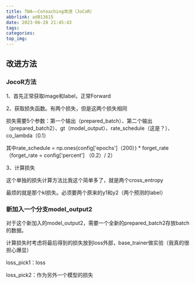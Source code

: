 ```yaml
---
title: TWA——Coteaching改进（JoCoR）
abbrlink: ad813615
date: 2023-06-28 21:45:43
tags:
categories:
top_img:
---
```


## 改进方法

### JocoR方法

1、首先正常获取image和label，正常Forward

2、获取损失函数。有两个损失，但是这两个损失相同

损失需要5个参数：第一个输出（prepared_batch）、第二个输出（prepared_batch2）、gt（model_output）、rate_schedule（这是？）、co_lambda（0.1）

其中rate_schedule = np.ones(config['epochs']（200）) * forget_rate（forget_rate = config['percent'] （0.2）/ 2）

3、计算损失

这个单独的损失计算方法比我这个简单多了，就是两个cross_entropy

最烦的就是那个kl损失。必须要两个原来的y1和y2（两个预测的label）

### 新加入一个分支model_output2

对于这个新加入的model_output2，需要一个全新的prepared_batch2存放batch的数据。



计算损失时考虑将最后得到的损失放到loss外部，base_trainer做实验（我真的很担心爆显）

loss_pick1：loss

loss_pick2：作为另外一个模型的损失

